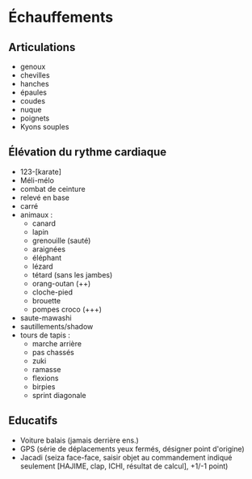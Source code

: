 # Échauffements

## Articulations
- genoux
- chevilles
- hanches
- épaules
- coudes
- nuque
- poignets
- Kyons souples

## Élévation du rythme cardiaque
- 123-[karate]
- Méli-mélo
- combat de ceinture
- relevé en base
- carré
- animaux :
	+ canard
	+ lapin
	+ grenouille (sauté)
	+ araignées
	+ éléphant 
	+ lézard
	+ tétard (sans les jambes)
	+ orang-outan (++)
	+ cloche-pied
	+ brouette
	+ pompes croco (+++)
- saute-mawashi
- sautillements/shadow
- tours de tapis :
	+ marche arrière
	+ pas chassés
	+ zuki
	+ ramasse
	+ flexions
	+ birpies
	+ sprint diagonale
	
## Educatifs
- Voiture balais (jamais derrière ens.)
- GPS (série de déplacements yeux fermés, désigner point d'origine)
- Jacadi (seiza face-face, saisir objet au commandement indiqué seulement [HAJIME, clap, ICHI, résultat de calcul], +1/-1 point)